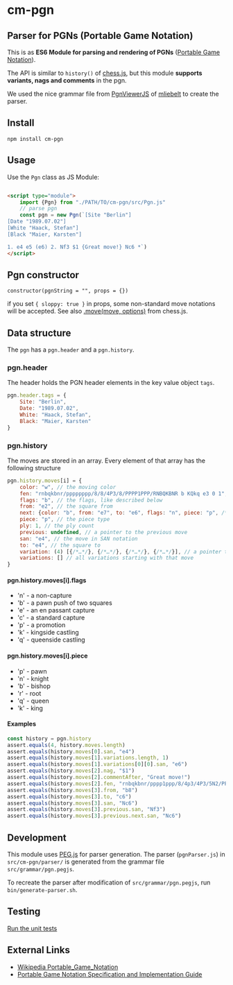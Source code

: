 # cm-pgn

## Parser for PGNs (Portable Game Notation)

This is as **ES6 Module for parsing and rendering of PGNs** ([Portable Game Notation](https://de.wikipedia.org/wiki/Portable_Game_Notation)).

The API is similar to `history()` of [chess.js](https://github.com/jhlywa/chess.js), but this module **supports variants, nags and comments** in the pgn.

We used the nice grammar file from [PgnViewerJS](https://github.com/mliebelt/PgnViewerJS) of [mliebelt](https://github.com/mliebelt) to create the parser.

## Install

`npm install cm-pgn`

## Usage

Use the `Pgn` class as JS Module:

```html

<script type="module">
    import {Pgn} from "./PATH/TO/cm-pgn/src/Pgn.js"
    // parse pgn
    const pgn = new Pgn(`[Site "Berlin"]
[Date "1989.07.02"]
[White "Haack, Stefan"]
[Black "Maier, Karsten"]

1. e4 e5 (e6) 2. Nf3 $1 {Great move!} Nc6 *`)
</script>
```

## Pgn constructor

`constructor(pgnString = "", props = {})`

if you set `{ sloppy: true }` in props, some non-standard move notations
will be accepted. See also [.move(move, options)](https://github.com/jhlywa/chess.js/blob/master/README.md#movemove--options-) from chess.js.

## Data structure

The `pgn` has a `pgn.header` and a `pgn.history`.

### pgn.header

The header holds the PGN header elements in the key value object `tags`.

```js
pgn.header.tags = {
    Site: "Berlin",
    Date: "1989.07.02",
    White: "Haack, Stefan",
    Black: "Maier, Karsten"
}
```

### pgn.history

The moves are stored in an array. Every element of that array has the following structure

```js
pgn.history.moves[i] = {
    color: "w", // the moving color
    fen: "rnbqkbnr/pppppppp/8/8/4P3/8/PPPP1PPP/RNBQKBNR b KQkq e3 0 1", // the fen after that move
    flags: "b", // the flags, like described below
    from: "e2", // the square from
    next: {color: "b", from: "e7", to: "e6", flags: "n", piece: "p", /*…*/}, // a pointer to the next move 
    piece: "p", // the piece type 
    ply: 1, // the ply count
    previous: undefined, // a pointer to the previous move
    san: "e4", // the move in SAN notation
    to: "e4", // the square to
    variation: (4) [{/*…*/}, {/*…*/}, {/*…*/}, {/*…*/}], // a pointer to the begin of the current variation
    variations: [] // all variations starting with that move
}
```

#### pgn.history.moves[i].flags

- 'n' - a non-capture
- 'b' - a pawn push of two squares
- 'e' - an en passant capture
- 'c' - a standard capture
- 'p' - a promotion
- 'k' - kingside castling
- 'q' - queenside castling

#### pgn.history.moves[i].piece

- 'p' - pawn
- 'n' - knight
- 'b' - bishop
- 'r' - root
- 'q' - queen
- 'k' - king

#### Examples

```js
const history = pgn.history
assert.equals(4, history.moves.length)
assert.equals(history.moves[0].san, "e4")
assert.equals(history.moves[1].variations.length, 1)
assert.equals(history.moves[1].variations[0][0].san, "e6")
assert.equals(history.moves[2].nag, "$1")
assert.equals(history.moves[2].commentAfter, "Great move!")
assert.equals(history.moves[2].fen, "rnbqkbnr/pppp1ppp/8/4p3/4P3/5N2/PPPP1PPP/RNBQKB1R b KQkq - 1 2")
assert.equals(history.moves[3].from, "b8")
assert.equals(history.moves[3].to, "c6")
assert.equals(history.moves[3].san, "Nc6")
assert.equals(history.moves[3].previous.san, "Nf3")
assert.equals(history.moves[3].previous.next.san, "Nc6")
```

## Development

This module uses [PEG.js](https://pegjs.org/) for parser generation. The parser (`pgnParser.js`)
in `src/cm-pgn/parser/` is generated from the grammar file `src/grammar/pgn.pegjs`.

To recreate the parser after modification of `src/grammar/pgn.pegjs`, run `bin/generate-parser.sh`.

## Testing

[Run the unit tests](https://shaack.com/projekte/cm-pgn/test)

## External Links

- [Wikipedia Portable_Game_Notation](https://en.wikipedia.org/wiki/Portable_Game_Notation)
- [Portable Game Notation Specification and Implementation Guide](http://www.saremba.de/chessgml/standards/pgn/pgn-complete.htm)

